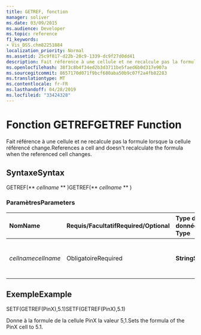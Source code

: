 ```yaml
---
title: GETREF, fonction
manager: soliver
ms.date: 03/09/2015
ms.audience: Developer
ms.topic: reference
f1_keywords:
- Vis_DSS.chm82251884
localization_priority: Normal
ms.assetid: 25c9f817-d22b-28c9-1339-dc9f27d0dd41
description: Fait référence à une cellule et ne recalcule pas la formule lorsque la cellule référencé change.
ms.openlocfilehash: 38f3c8b4f34ed2b3d3711be5faed6b0d317e907a
ms.sourcegitcommit: 8657170d071f9bcf680aba50b9c07f2a4fb82283
ms.translationtype: MT
ms.contentlocale: fr-FR
ms.lasthandoff: 04/28/2019
ms.locfileid: "33424328"
---
```

# <a name="getref-function"></a><span data-ttu-id="d18d6-103">Fonction GETREF</span><span class="sxs-lookup"><span data-stu-id="d18d6-103">GETREF Function</span></span>

<span data-ttu-id="d18d6-104">Fait référence à une cellule et ne recalcule pas la formule lorsque la cellule référencé change.</span><span class="sxs-lookup"><span data-stu-id="d18d6-104">References a cell and doesn't recalculate the formula when the referenced cell changes.</span></span>
  
## <a name="syntax"></a><span data-ttu-id="d18d6-105">Syntaxe</span><span class="sxs-lookup"><span data-stu-id="d18d6-105">Syntax</span></span>

<span data-ttu-id="d18d6-106">GETREF(\*\* *cellname* \*\* )</span><span class="sxs-lookup"><span data-stu-id="d18d6-106">GETREF(\*\* *cellname* \*\* )</span></span> 
  
### <a name="parameters"></a><span data-ttu-id="d18d6-107">Paramètres</span><span class="sxs-lookup"><span data-stu-id="d18d6-107">Parameters</span></span>

|<span data-ttu-id="d18d6-108">**Nom**</span><span class="sxs-lookup"><span data-stu-id="d18d6-108">**Name**</span></span>|<span data-ttu-id="d18d6-109">**Requis/Facultatif**</span><span class="sxs-lookup"><span data-stu-id="d18d6-109">**Required/Optional**</span></span>|<span data-ttu-id="d18d6-110">**Type de données**</span><span class="sxs-lookup"><span data-stu-id="d18d6-110">**Data Type**</span></span>|<span data-ttu-id="d18d6-111">**Description**</span><span class="sxs-lookup"><span data-stu-id="d18d6-111">**Description**</span></span>|
|:-----|:-----|:-----|:-----|
| <span data-ttu-id="d18d6-112">_cellname_</span><span class="sxs-lookup"><span data-stu-id="d18d6-112">_cellname_</span></span> <br/> |<span data-ttu-id="d18d6-113">Obligatoire</span><span class="sxs-lookup"><span data-stu-id="d18d6-113">Required</span></span>  <br/> |<span data-ttu-id="d18d6-114">**String**</span><span class="sxs-lookup"><span data-stu-id="d18d6-114">**String**</span></span> <br/> |<span data-ttu-id="d18d6-115">Nom de la cellule à qui obtenir une référence.</span><span class="sxs-lookup"><span data-stu-id="d18d6-115">The name of the cell to get a reference to.</span></span>  <br/> |
   
## <a name="example"></a><span data-ttu-id="d18d6-116">Exemple</span><span class="sxs-lookup"><span data-stu-id="d18d6-116">Example</span></span>

<span data-ttu-id="d18d6-117">SETF(GETREF(PinX),5.1)</span><span class="sxs-lookup"><span data-stu-id="d18d6-117">SETF(GETREF(PinX),5.1)</span></span> 
  
<span data-ttu-id="d18d6-118">Donne à la formule de la cellule PinX la valeur 5,1.</span><span class="sxs-lookup"><span data-stu-id="d18d6-118">Sets the formula of the PinX cell to 5.1.</span></span> 
  

